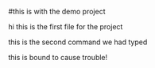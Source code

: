 #this is with the demo project

hi this is the first file for the project

this is the second command we had typed

this is bound to cause trouble!